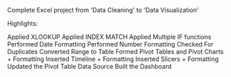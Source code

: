 Complete Excel project from 'Data Cleaning' to 'Data Visualization'

Highlights:

 Applied XLOOKUP
 Applied INDEX MATCH
 Applied Multiple IF functions
 Performed Date Formatting
 Performed Number Formatting
 Checked For Duplicates
 Converted Range to Table
 Formed Pivot Tables and Pivot Charts + Formatting
 Inserted Timeline + Formatting
 Inserted Slicers + Formatting
 Updated the Pivot Table Data Source
 Built the Dashboard

